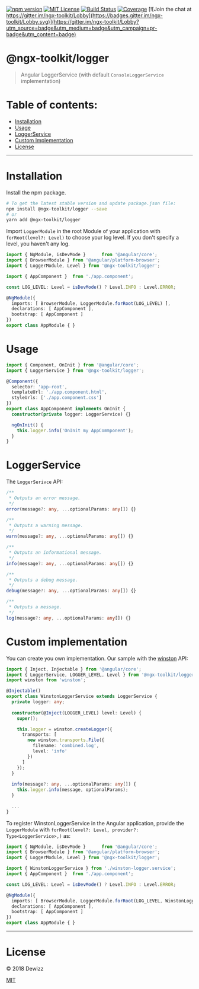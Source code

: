 [![npm version](https://img.shields.io/npm/v/@ngx-toolkit/logger.svg)](https://www.npmjs.com/package/@ngx-toolkit/logger) 
[![MIT License](https://img.shields.io/badge/license-MIT-blue.svg?style=flat)](https://github.com/dewizz/ngx-toolkit/blob/master/LICENSE)
[![Build Status](https://travis-ci.org/dewizz/ngx-toolkit.svg?branch=master)](https://travis-ci.org/dewizz/ngx-toolkit) 
[![Coverage](https://coveralls.io/repos/github/dewizz/ngx-toolkit/badge.svg?branch=master#5)](https://coveralls.io/github/dewizz/ngx-toolkit?branch=master)
[![Join the chat at https://gitter.im/ngx-toolkit/Lobby](https://badges.gitter.im/ngx-toolkit/Lobby.svg)](https://gitter.im/ngx-toolkit/Lobby?utm_source=badge&utm_medium=badge&utm_campaign=pr-badge&utm_content=badge)

# @ngx-toolkit/logger  
> Angular LoggerService (with default `ConsoleLoggerService` implementation)

# Table of contents:
* [Installation](#installation)
* [Usage](#usage)
* [LoggerService](#loggerservice)
* [Custom Implementation](#custom-implementation)
* [License](#license)

---

# Installation

Install the npm package.

```bash
# To get the latest stable version and update package.json file:
npm install @ngx-toolkit/logger --save
# or
yarn add @ngx-toolkit/logger
```

Import `LoggerModule` in the root Module of your application with `forRoot(level?: Level)` to choose your log level. If you don't specify a level, you haven't any log.

```typescript
import { NgModule, isDevMode }      from '@angular/core';
import { BrowserModule } from '@angular/platform-browser';
import { LoggerModule, Level } from '@ngx-toolkit/logger';

import { AppComponent }  from './app.component';

const LOG_LEVEL: Level = isDevMode() ? Level.INFO : Level.ERROR;

@NgModule({
  imports: [ BrowserModule, LoggerModule.forRoot(LOG_LEVEL) ],
  declarations: [ AppComponent ],
  bootstrap: [ AppComponent ]
})
export class AppModule { }
```

# Usage

```typescript
import { Component, OnInit } from '@angular/core';
import { LoggerService } from '@ngx-toolkit/logger';

@Component({
  selector: 'app-root',
  templateUrl: './app.component.html',
  styleUrls: ['./app.component.css']
})
export class AppComponent implements OnInit {
  constructor(private logger: LoggerService) {}

  ngOnInit() {
    this.logger.info('OnInit my AppCommponent');
  }
}
```

# LoggerService

The `LoggerSerivce` API:

```typescript
/**
 * Outputs an error message.
 */
error(message?: any, ...optionalParams: any[]) {}

/**
 * Outputs a warning message.
 */
warn(message?: any, ...optionalParams: any[]) {}

/**
 * Outputs an informational message.
 */
info(message?: any, ...optionalParams: any[]) {}

/**
 * Outputs a debug message.
 */
debug(message?: any, ...optionalParams: any[]) {}

/**
 * Outputs a message.
 */
log(message?: any, ...optionalParams: any[]) {}
```

# Custom implementation

You can create you own implementation. Our sample with the [winston](https://github.com/winstonjs/winston) API:

```typescript
import { Inject, Injectable } from '@angular/core';
import { LoggerService, LOGGER_LEVEL, Level } from '@ngx-toolkit/logger';
import winston from 'winston';

@Injectable()
export class WinstonLoggerService extends LoggerService {
  private logger: any;
  
  constructor(@Inject(LOGGER_LEVEL) level: Level) {
    super();

    this.logger = winston.createLogger({
      transports: [
        new winston.transports.File({
          filename: 'combined.log',
          level: 'info'
        })
      ]
    });
  }
  
  info(message?: any, ...optionalParams: any[]) {
    this.logger.info(message, optionalParams);
  }
  
  ...
}
```

To register WinstonLoggerService in the Angular application, provide the `LoggerModule` with `forRoot(level?: Level, provider?: Type<LoggerService>,)` as:

```typescript
import { NgModule, isDevMode }      from '@angular/core';
import { BrowserModule } from '@angular/platform-browser';
import { LoggerModule, Level } from '@ngx-toolkit/logger';

import { WinstonLoggerService } from './winston-logger.service';
import { AppComponent }  from './app.component';

const LOG_LEVEL: Level = isDevMode() ? Level.INFO : Level.ERROR;

@NgModule({
  imports: [ BrowserModule, LoggerModule.forRoot(LOG_LEVEL, WinstonLoggerService) ],
  declarations: [ AppComponent ],
  bootstrap: [ AppComponent ]
})
export class AppModule { }
```

----

# License
© 2018 Dewizz

[MIT](https://github.com/dewizz/ngx-toolkit/blob/master/LICENSE)
